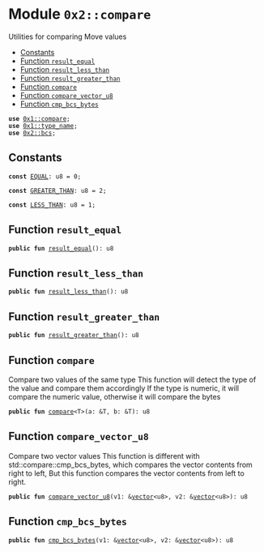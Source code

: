 
<a name="0x2_compare"></a>

# Module `0x2::compare`

Utilities for comparing Move values


-  [Constants](#@Constants_0)
-  [Function `result_equal`](#0x2_compare_result_equal)
-  [Function `result_less_than`](#0x2_compare_result_less_than)
-  [Function `result_greater_than`](#0x2_compare_result_greater_than)
-  [Function `compare`](#0x2_compare_compare)
-  [Function `compare_vector_u8`](#0x2_compare_compare_vector_u8)
-  [Function `cmp_bcs_bytes`](#0x2_compare_cmp_bcs_bytes)


<pre><code><b>use</b> <a href="">0x1::compare</a>;
<b>use</b> <a href="">0x1::type_name</a>;
<b>use</b> <a href="bcs.md#0x2_bcs">0x2::bcs</a>;
</code></pre>



<a name="@Constants_0"></a>

## Constants


<a name="0x2_compare_EQUAL"></a>



<pre><code><b>const</b> <a href="compare.md#0x2_compare_EQUAL">EQUAL</a>: u8 = 0;
</code></pre>



<a name="0x2_compare_GREATER_THAN"></a>



<pre><code><b>const</b> <a href="compare.md#0x2_compare_GREATER_THAN">GREATER_THAN</a>: u8 = 2;
</code></pre>



<a name="0x2_compare_LESS_THAN"></a>



<pre><code><b>const</b> <a href="compare.md#0x2_compare_LESS_THAN">LESS_THAN</a>: u8 = 1;
</code></pre>



<a name="0x2_compare_result_equal"></a>

## Function `result_equal`



<pre><code><b>public</b> <b>fun</b> <a href="compare.md#0x2_compare_result_equal">result_equal</a>(): u8
</code></pre>



<a name="0x2_compare_result_less_than"></a>

## Function `result_less_than`



<pre><code><b>public</b> <b>fun</b> <a href="compare.md#0x2_compare_result_less_than">result_less_than</a>(): u8
</code></pre>



<a name="0x2_compare_result_greater_than"></a>

## Function `result_greater_than`



<pre><code><b>public</b> <b>fun</b> <a href="compare.md#0x2_compare_result_greater_than">result_greater_than</a>(): u8
</code></pre>



<a name="0x2_compare_compare"></a>

## Function `compare`

Compare two values of the same type
This function will detect the type of the value and compare them accordingly
If the type is numeric, it will compare the numeric value, otherwise it will compare the bytes


<pre><code><b>public</b> <b>fun</b> <a href="">compare</a>&lt;T&gt;(a: &T, b: &T): u8
</code></pre>



<a name="0x2_compare_compare_vector_u8"></a>

## Function `compare_vector_u8`

Compare two vector<u8> values
This function is different with std::compare::cmp_bcs_bytes, which compares the vector contents from right to left,
But this function compares the vector contents from left to right.


<pre><code><b>public</b> <b>fun</b> <a href="compare.md#0x2_compare_compare_vector_u8">compare_vector_u8</a>(v1: &<a href="">vector</a>&lt;u8&gt;, v2: &<a href="">vector</a>&lt;u8&gt;): u8
</code></pre>



<a name="0x2_compare_cmp_bcs_bytes"></a>

## Function `cmp_bcs_bytes`



<pre><code><b>public</b> <b>fun</b> <a href="compare.md#0x2_compare_cmp_bcs_bytes">cmp_bcs_bytes</a>(v1: &<a href="">vector</a>&lt;u8&gt;, v2: &<a href="">vector</a>&lt;u8&gt;): u8
</code></pre>
